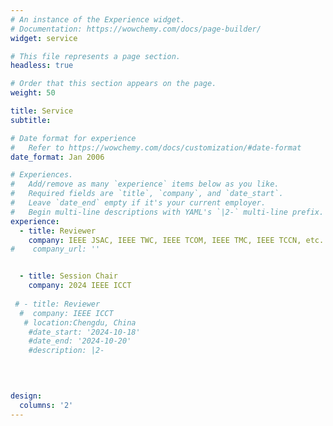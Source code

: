 ```yaml
---
# An instance of the Experience widget.
# Documentation: https://wowchemy.com/docs/page-builder/
widget: service

# This file represents a page section.
headless: true

# Order that this section appears on the page.
weight: 50

title: Service
subtitle:

# Date format for experience
#   Refer to https://wowchemy.com/docs/customization/#date-format
date_format: Jan 2006

# Experiences.
#   Add/remove as many `experience` items below as you like.
#   Required fields are `title`, `company`, and `date_start`.
#   Leave `date_end` empty if it's your current employer.
#   Begin multi-line descriptions with YAML's `|2-` multi-line prefix.
experience:
  - title: Reviewer
    company: IEEE JSAC, IEEE TWC, IEEE TCOM, IEEE TMC, IEEE TCCN, etc.
#    company_url: ''


  - title: Session Chair
    company: 2024 IEEE ICCT
    
 # - title: Reviewer
  #  company: IEEE ICCT
   # location:Chengdu, China
    #date_start: '2024-10-18'
    #date_end: '2024-10-20'
    #description: |2-
      

        

design:
  columns: '2'
---
```

